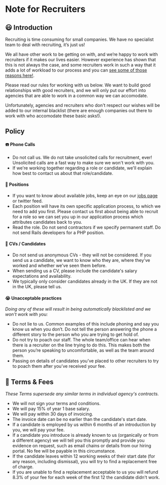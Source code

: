 # Note for Recruiters 

## 😃 Introduction

Recruiting is time consuming for small companies. We have no specialist team to deal with recruiting, it’s just us!

We all have other work to be getting on with, and we’re happy to work with recruiters if it makes our lives easier. However experience has shown that this is not always the case, and some recruiters work in such a way that it adds a lot of workload to our process and you can [see some of those reasons here!](overhead_reasons.md).

Please read our rules for working with us below. We want to build good relationships with good recruiters, and we will only put our effort into agencies that are able to work in a common way we can accomodate.

Unfortunately, agencies and recruiters who don't respect our wishes will be added to our internal blacklist (there are enough companies out there to work with who accomodate these basic asks!).

## Policy

#### ☎️ Phone Calls
* Do not call us. We do not take unsolicited calls for recruitment, ever! Unsolicited calls are a fast way to make sure we won't work with you.
* If we're working together regarding a role or candidate, we'll explain how best to contact us about that role/candidate.

#### 🌟 Positions
* If you want to know about available jobs, keep an eye on our [jobs page](https://akkroo.com/jobs) or twitter feed.
* Each position will have its own specific application process, to which we need to add you first. Please contact us first about being able to recruit for a role so we can set you up in our application process which attributes candidates back to you.
* Read the role. Do not send contractors if we specify permanent staff. Do not send Rails developers for a PHP position.

#### 📄 CVs / Candidates
* Do not send us anonymous CVs - they will not be considered. If you send us a candidate, we want to know who they are, where they've worked and whether we've seen them before.
* When sending us a CV, please include the candidate's salary expectations and availability.
* We typically only consider candidates already in the UK. If they are not in the UK, please tell us.

#### 😭 Unacceptable practices

_Doing any of these will result in being automatically blacklisted and we won't work with you:_

* Do not lie to us. Common examples of this include phoning and say you know us when you don’t. Do not tell the person answering the phone a different story to the person who you are trying to get hold of.
* Do not try to poach our staff. The whole team/office can hear when there is a recruiter on the line trying to do this. This makes both the person you’re speaking to uncomfortable, as well as the team around them.
* Passing on details of candidates you’ve placed to other recruiters to try to poach them after you’ve received your fee.


## 🏁 Terms & Fees

_These Terms supersede any similar terms in individual agency's contracts._

* We will not sign your terms and conditions. 
* We will pay 15% of year 1 base salary.
* We will pay within 30 days of invoicing.
* The invoice date can be no earlier than the candidate's start date.
* If a candidate is employed by us within 6 months of an introduction by you, we will pay your fee.
* If a candidate you introduce is already known to us (organically or from a different agency) we will tell you this promptly and provide you evidence on request, such as email chains or details from our hiring portal. No fee will be payable in this circumstance.
* If the candidate leaves within 12 working weeks of their start date (for any reason, including dismissal), you will try to find a replacement free of charge.
* If you are unable to find a replacement acceptable to us you will refund 8.3% of your fee for each week of the first 12 the candidate didn't work.
